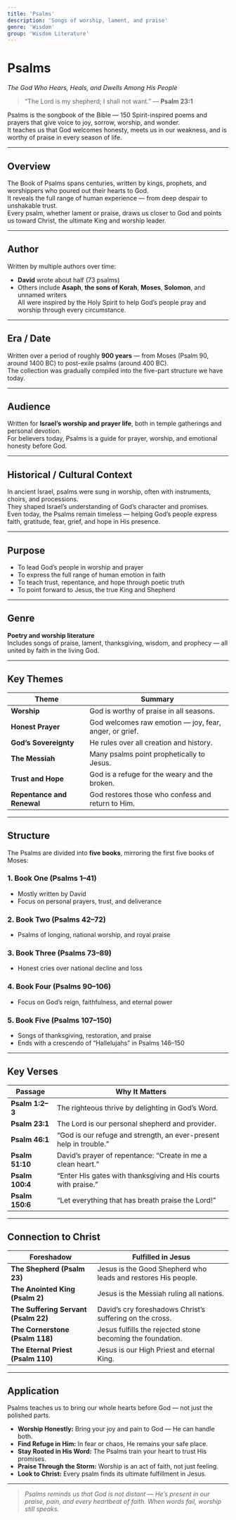 ```yaml
---
title: 'Psalms'
description: 'Songs of worship, lament, and praise'
genre: 'Wisdom'
group: 'Wisdom Literature'
---
```


# Psalms  
*The God Who Hears, Heals, and Dwells Among His People*

> “The Lord is my shepherd; I shall not want.” — **Psalm 23:1**

Psalms is the songbook of the Bible — 150 Spirit-inspired poems and prayers that give voice to joy, sorrow, worship, and wonder.  
It teaches us that God welcomes honesty, meets us in our weakness, and is worthy of praise in every season of life.

---

## Overview  
The Book of Psalms spans centuries, written by kings, prophets, and worshippers who poured out their hearts to God.  
It reveals the full range of human experience — from deep despair to unshakable trust.  
Every psalm, whether lament or praise, draws us closer to God and points us toward Christ, the ultimate King and worship leader.

---

## Author  
Written by multiple authors over time:  
- **David** wrote about half (73 psalms)  
- Others include **Asaph**, **the sons of Korah**, **Moses**, **Solomon**, and unnamed writers  
All were inspired by the Holy Spirit to help God’s people pray and worship through every circumstance.

---

## Era / Date  
Written over a period of roughly **900 years** — from Moses (Psalm 90, around 1400 BC) to post-exile psalms (around 400 BC).  
The collection was gradually compiled into the five-part structure we have today.

---

## Audience  
Written for **Israel’s worship and prayer life**, both in temple gatherings and personal devotion.  
For believers today, Psalms is a guide for prayer, worship, and emotional honesty before God.

---

## Historical / Cultural Context  
In ancient Israel, psalms were sung in worship, often with instruments, choirs, and processions.  
They shaped Israel’s understanding of God’s character and promises.  
Even today, the Psalms remain timeless — helping God’s people express faith, gratitude, fear, grief, and hope in His presence.

---

## Purpose  
- To lead God’s people in worship and prayer  
- To express the full range of human emotion in faith  
- To teach trust, repentance, and hope through poetic truth  
- To point forward to Jesus, the true King and Shepherd  

---

## Genre  
**Poetry and worship literature**  
Includes songs of praise, lament, thanksgiving, wisdom, and prophecy — all united by faith in the living God.

---

## Key Themes  

| Theme | Summary |
|-------|----------|
| **Worship** | God is worthy of praise in all seasons. |
| **Honest Prayer** | God welcomes raw emotion — joy, fear, anger, or grief. |
| **God’s Sovereignty** | He rules over all creation and history. |
| **The Messiah** | Many psalms point prophetically to Jesus. |
| **Trust and Hope** | God is a refuge for the weary and the broken. |
| **Repentance and Renewal** | God restores those who confess and return to Him. |

---

## Structure  

The Psalms are divided into **five books**, mirroring the first five books of Moses:

### 1. Book One (Psalms 1–41)
- Mostly written by David  
- Focus on personal prayers, trust, and deliverance  

### 2. Book Two (Psalms 42–72)
- Psalms of longing, national worship, and royal praise  

### 3. Book Three (Psalms 73–89)
- Honest cries over national decline and loss  

### 4. Book Four (Psalms 90–106)
- Focus on God’s reign, faithfulness, and eternal power  

### 5. Book Five (Psalms 107–150)
- Songs of thanksgiving, restoration, and praise  
- Ends with a crescendo of “Hallelujahs” in Psalms 146–150  

---

## Key Verses  

| Passage | Why It Matters |
|----------|----------------|
| **Psalm 1:2–3** | The righteous thrive by delighting in God’s Word. |
| **Psalm 23:1** | The Lord is our personal shepherd and provider. |
| **Psalm 46:1** | “God is our refuge and strength, an ever-present help in trouble.” |
| **Psalm 51:10** | David’s prayer of repentance: “Create in me a clean heart.” |
| **Psalm 100:4** | “Enter His gates with thanksgiving and His courts with praise.” |
| **Psalm 150:6** | “Let everything that has breath praise the Lord!” |

---

## Connection to Christ  

| Foreshadow | Fulfilled in Jesus |
|-------------|-------------------|
| **The Shepherd (Psalm 23)** | Jesus is the Good Shepherd who leads and restores His people. |
| **The Anointed King (Psalm 2)** | Jesus is the Messiah ruling all nations. |
| **The Suffering Servant (Psalm 22)** | David’s cry foreshadows Christ’s suffering on the cross. |
| **The Cornerstone (Psalm 118)** | Jesus fulfills the rejected stone becoming the foundation. |
| **The Eternal Priest (Psalm 110)** | Jesus is our High Priest and eternal King. |

---

## Application  
Psalms teaches us to bring our whole hearts before God — not just the polished parts.  
- **Worship Honestly:** Bring your joy and pain to God — He can handle both.  
- **Find Refuge in Him:** In fear or chaos, He remains your safe place.  
- **Stay Rooted in His Word:** The Psalms train your heart to trust His promises.  
- **Praise Through the Storm:** Worship is an act of faith, not just feeling.  
- **Look to Christ:** Every psalm finds its ultimate fulfillment in Jesus.  

---

> *Psalms reminds us that God is not distant — He’s present in our praise, pain, and every heartbeat of faith. When words fail, worship still speaks.*
